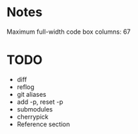 # Notes

Maximum full-width code box columns: 67

# TODO

* diff
* reflog
* git aliases
* add -p, reset -p
* submodules
* cherrypick
* Reference section
